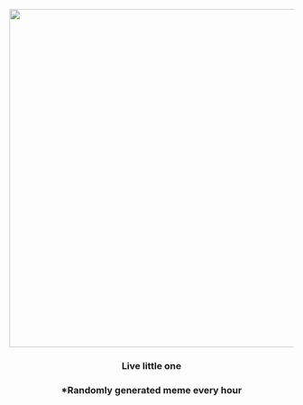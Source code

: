 <p align="center">
        <img src="https://i.redd.it/rmf02et5bir81.png" width="600" height="600">
        </p>
        <h3 align="center">Live little one</h3>
        <h3 align="center">*Randomly generated meme every hour</h3>
    